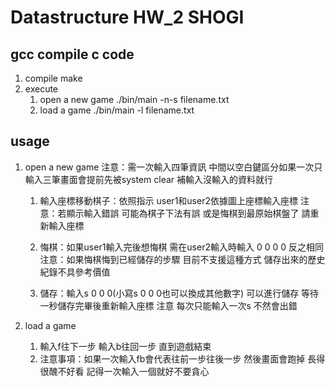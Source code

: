 # Datastructure HW_2 SHOGI
## gcc compile c code
1. compile  make
2. execute 
    1. open a new game  ./bin/main -n-s filename.txt
    2. load a game  ./bin/main -l filename.txt

## usage
1. open a new game
    注意：需一次輸入四筆資訊 中間以空白鍵區分如果一次只輸入三筆畫面會提前先被system clear 補輸入沒輸入的資料就行
    
    1. 輸入座標移動棋子：依照指示 user1和user2依據圖上座標輸入座標
        注意：若顯示輸入錯誤 可能為棋子下法有誤 或是悔棋到最原始棋盤了 請重新輸入座標

    2. 悔棋：如果user1輸入完後想悔棋 需在user2輸入時輸入 0 0 0 0 反之相同
        注意：如果悔棋悔到已經儲存的步驟 目前不支援這種方式 儲存出來的歷史紀錄不具參考價值

    3. 儲存：輸入s 0 0 0(小寫s 0 0 0也可以換成其他數字) 可以進行儲存 等待一秒儲存完畢後重新輸入座標
        注意 每次只能輸入一次s 不然會出錯

2. load a game
    1. 輸入f往下一步 輸入b往回一步 直到遊戲結束
    2. 注意事項：如果一次輸入fb會代表往前一步往後一步 然後畫面會跑掉 長得很醜不好看 記得一次輸入一個就好不要貪心
